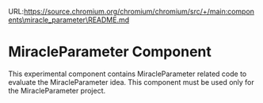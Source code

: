 URL:https://source.chromium.org/chromium/chromium/src/+/main:components\miracle_parameter\README.md
# MiracleParameter Component

This experimental component contains MiracleParameter related code to
evaluate the MiracleParameter idea. This component must be used only for
the MiracleParameter project.
